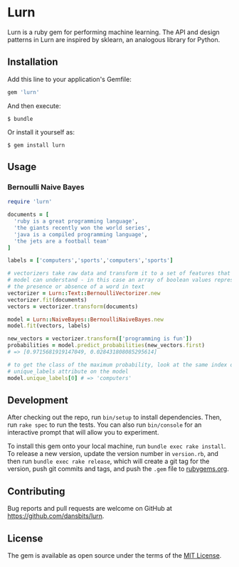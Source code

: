 # Lurn

Lurn is a ruby gem for performing machine learning. The API and design patterns in Lurn are inspired by sklearn, an analogous library for Python.

## Installation

Add this line to your application's Gemfile:

```ruby
gem 'lurn'
```

And then execute:

    $ bundle

Or install it yourself as:

    $ gem install lurn

## Usage

### Bernoulli Naive Bayes
```ruby
require 'lurn'

documents = [
  'ruby is a great programming language',
  'the giants recently won the world series',
  'java is a compiled programming language',
  'the jets are a football team'
]

labels = ['computers','sports','computers','sports']

# vectorizers take raw data and transform it to a set of features that our
# model can understand - in this case an array of boolean values representing
# the presence or absence of a word in text
vectorizer = Lurn::Text::BernoulliVectorizer.new
vectorizer.fit(documents)
vectors = vectorizer.transform(documents)

model = Lurn::NaiveBayes::BernoulliNaiveBayes.new
model.fit(vectors, labels)

new_vectors = vectorizer.transform(['programming is fun'])
probabilities = model.predict_probabilities(new_vectors.first)
# => [0.9715681919147049, 0.028431808085295614]

# to get the class of the maximum probability, look at the same index of the
# unique_labels attribute on the model
model.unique_labels[0] # => 'computers'
```

## Development

After checking out the repo, run `bin/setup` to install dependencies. Then, run `rake spec` to run the tests. You can also run `bin/console` for an interactive prompt that will allow you to experiment.

To install this gem onto your local machine, run `bundle exec rake install`. To release a new version, update the version number in `version.rb`, and then run `bundle exec rake release`, which will create a git tag for the version, push git commits and tags, and push the `.gem` file to [rubygems.org](https://rubygems.org).

## Contributing

Bug reports and pull requests are welcome on GitHub at https://github.com/dansbits/lurn.


## License

The gem is available as open source under the terms of the [MIT License](http://opensource.org/licenses/MIT).
